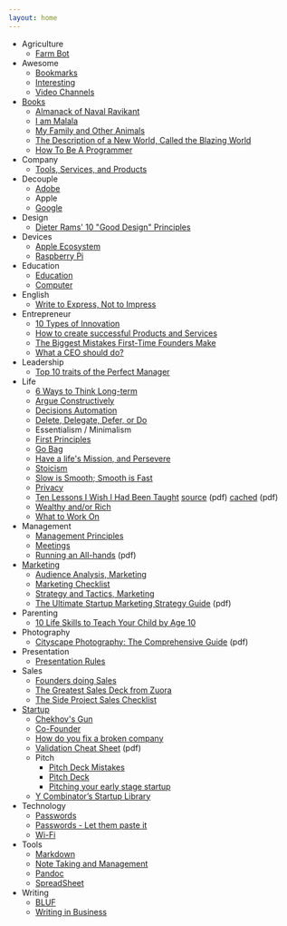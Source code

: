 ```yaml
---
layout: home
---
```


- Agriculture
  - [Farm Bot](/agriculture/farm-bot/)
- Awesome
  - [Bookmarks](/awesome/bookmarks/)
  - [Interesting](/awesome/interesting/)
  - [Video Channels](/awesome/video/)
- [Books](/books/)
  - [Almanack of Naval Ravikant](/books/almanack-of-naval-ravikant/)
  - [I am Malala](/books/i-am-malala/)
  - [My Family and Other Animals](/books/my-family-and-other-animals/)
  - [The Description of a New World, Called the Blazing World](/books/the-description-of-a-new-world-called-the-blazing-world/)
  - [How To Be A Programmer](/books/how-to-be-a-programmer/)
- Company
  - [Tools, Services, and  Products](/company/tools-services-products/)
- Decouple
  - [Adobe](/decouple/adobe/)
  - Apple
  - [Google](/decouple/google/)
- Design
  + [Dieter Rams' 10 "Good Design" Principles](/design/dieter-rams-good-design/)
- Devices
  - [Apple Ecosystem](/devices/apple-ecosystem/)
  - [Raspberry Pi](/devices/raspberry-pi/)
- Education
  - [Education](/education/education/)
  - [Computer](/education/computer/)
- English
  - [Write to Express, Not to Impress](/english/write-to-express-not-to-impress/)
- Entrepreneur
  + [10 Types of Innovation](/entrepreneur/10-types-of-innovation/)
  + [How to create successful Products and Services](/entrepreneur/how-to-create-successful-products-and-services/)
  + [The Biggest Mistakes First-Time Founders Make](/entrepreneur/the-biggest-mistakes-first-time-founders-make/)
  + [What a CEO should do?](/entrepreneur/CEO-job-to-do/)
- Leadership
  - [Top 10 traits of the Perfect Manager](/leadership/top-10-traits-of-the-perfect-leader/)
- Life
  - [6 Ways to Think Long-term](/life/6-ways-to-think-long-term/)
  - [Argue Constructively](/life/argue-constructively/)
  - [Decisions Automation](/life/decisions-automation/)
  - [Delete, Delegate, Defer, or Do](/life/dddd/)
  - Essentialism / Minimalism
  - [First Principles](/life/first-principles/)
  - [Go Bag](/life/go-bag/)
  - [Have a life's Mission, and Persevere](/life/have-a-life-mission-and-persevere/)
  - [Stoicism](/life/stoicism/)
  - [Slow is Smooth; Smooth is Fast](/life/slow-is-smooth-and-smooth-is-fast/)
  - [Privacy](/life/privacy/)
  - [Ten Lessons I Wish I Had Been Taught](/life/10-lessons-i-wish-i-had-been-taught/) [source](https://www.ams.org/notices/199701/comm-rota.pdf) (pdf) [cached](/life/10-lessons-i-wish-i-had-been-taught.pdf) (pdf)
  - [Wealthy and/or Rich](/life/wealthy-rich/)
  - [What to Work On](/life/what-to-work-on/)
- Management
  - [Management Principles](/management/management-principles/)
  - [Meetings](/management/meetings/)
  - [Running an All-hands](/management/running-an-all-hands.pdf) (pdf)
- [Marketing](/marketing/)
  + [Audience Analysis, Marketing](/marketing/marketing-audience-analysis/)
  + [Marketing Checklist](/marketing/marketing-checklist/)
  + [Strategy and Tactics, Marketing](/marketing/marketing-strategy-tactics/)
  + [The Ultimate Startup Marketing Strategy Guide](/marketing/ultimate-startup-marketing-strategy-guide.pdf/) (pdf)
- Parenting
  - [10 Life Skills to Teach Your Child by Age 10](/parenting/10-life-skills-to-teach-your-child-by-age-10/)
- Photography
  - [Cityscape Photography: The Comprehensive Guide](/photography/cityscape-photography-guide.pdf) (pdf)
- Presentation
  - [Presentation Rules](/presentation/presentation-rules/)
- Sales
  + [Founders doing Sales](/sales/sales-by-founders/)
  + [The Greatest Sales Deck from Zuora](/sales/the-greatest-sales-deck-from-zuora/)
  + [The Side Project Sales Checklist](/sales/the-side-project-sales-checklist/)
- [Startup](/startup/)
  + [Chekhov's Gun](/startup/chekhovs-gun/)
  + [Co-Founder](/startup/co-founder/)
  + [How do you fix a broken company](/startup/how-do-you-fix-a-broken-company/)
  + [Validation Cheat Sheet](/startup/validation-cheat-sheet.pdf/) (pdf)
  + Pitch
    * [Pitch Deck Mistakes](/startup/pitch-deck-mistakes/)
    * [Pitch Deck](/startup/pitch-deck/)
    * [Pitching your early stage startup](/startup/pitching-your-early-stage-startup/)
  + [Y Combinator’s Startup Library](/startup/ycombinator-startup-library/)
- Technology
  - [Passwords](/technology/passwords/)
  - [Passwords - Let them paste it](/technology/passwords-paste/)
  - [Wi-Fi](/technology/wi-fi/)
- Tools
  - [Markdown](/tools/markdown/)
  - [Note Taking and Management](/tools/note-taking-and-management/)
  - [Pandoc](/tools/pandoc/)
  - [SpreadSheet](/tools/spreadsheet/)
- Writing
  + [BLUF](/writing/bluf/)
  + [Writing in Business](/writing/writing-business/)
